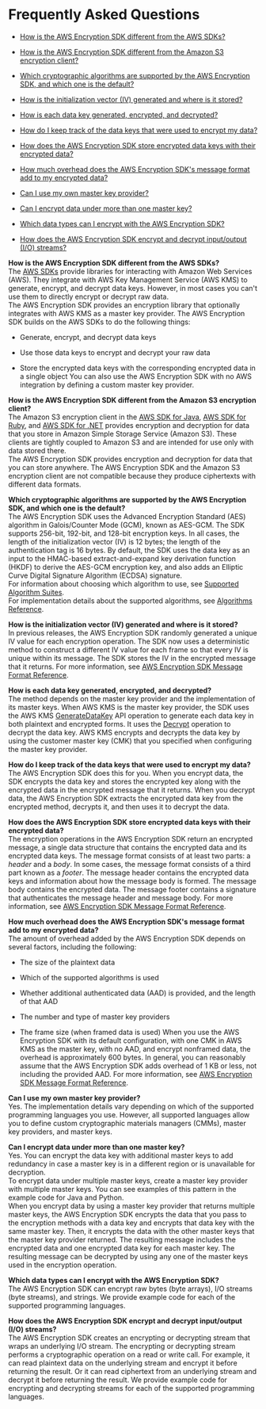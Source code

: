 # Frequently Asked Questions<a name="faq"></a>

+ [How is the AWS Encryption SDK different from the AWS SDKs?](#aws-sdks)

+ [How is the AWS Encryption SDK different from the Amazon S3 encryption client?](#s3-encryption-client)

+ [Which cryptographic algorithms are supported by the AWS Encryption SDK, and which one is the default?](#supported-algorithms-faq)

+ [How is the initialization vector \(IV\) generated and where is it stored?](#iv-generation)

+ [How is each data key generated, encrypted, and decrypted?](#key-generation)

+ [How do I keep track of the data keys that were used to encrypt my data?](#track-keys)

+ [How does the AWS Encryption SDK store encrypted data keys with their encrypted data?](#store-encrypted-keys)

+ [How much overhead does the AWS Encryption SDK's message format add to my encrypted data?](#overhead)

+ [Can I use my own master key provider?](#own-provider)

+ [Can I encrypt data under more than one master key?](#multiple-master-keys)

+ [Which data types can I encrypt with the AWS Encryption SDK?](#data-types)

+ [How does the AWS Encryption SDK encrypt and decrypt input/output \(I/O\) streams?](#streams)

**How is the AWS Encryption SDK different from the AWS SDKs?**  
The [AWS SDKs](https://aws.amazon.com/tools/) provide libraries for interacting with Amazon Web Services \(AWS\)\. They integrate with AWS Key Management Service \(AWS KMS\) to generate, encrypt, and decrypt data keys\. However, in most cases you can't use them to directly encrypt or decrypt raw data\.  
The AWS Encryption SDK provides an encryption library that optionally integrates with AWS KMS as a master key provider\. The AWS Encryption SDK builds on the AWS SDKs to do the following things:  

+ Generate, encrypt, and decrypt data keys

+ Use those data keys to encrypt and decrypt your raw data

+ Store the encrypted data keys with the corresponding encrypted data in a single object
You can also use the AWS Encryption SDK with no AWS integration by defining a custom master key provider\.

**How is the AWS Encryption SDK different from the Amazon S3 encryption client?**  
The Amazon S3 encryption client in the [AWS SDK for Java](http://docs.aws.amazon.com/AWSJavaSDK/latest/javadoc/index.html?com/amazonaws/services/s3/AmazonS3EncryptionClient.html), [AWS SDK for Ruby](http://docs.aws.amazon.com/sdkforruby/api/Aws/S3/Encryption/Client.html), and [AWS SDK for \.NET](http://docs.aws.amazon.com/sdkfornet/v3/apidocs/index.html?page=S3/TS3EncryptionS3EncryptionClient.html) provides encryption and decryption for data that you store in Amazon Simple Storage Service \(Amazon S3\)\. These clients are tightly coupled to Amazon S3 and are intended for use only with data stored there\.  
The AWS Encryption SDK provides encryption and decryption for data that you can store anywhere\. The AWS Encryption SDK and the Amazon S3 encryption client are not compatible because they produce ciphertexts with different data formats\.

**Which cryptographic algorithms are supported by the AWS Encryption SDK, and which one is the default?**  
The AWS Encryption SDK uses the Advanced Encryption Standard \(AES\) algorithm in Galois/Counter Mode \(GCM\), known as AES\-GCM\. The SDK supports 256\-bit, 192\-bit, and 128\-bit encryption keys\. In all cases, the length of the initialization vector \(IV\) is 12 bytes; the length of the authentication tag is 16 bytes\. By default, the SDK uses the data key as an input to the HMAC\-based extract\-and\-expand key derivation function \(HKDF\) to derive the AES\-GCM encryption key, and also adds an Elliptic Curve Digital Signature Algorithm \(ECDSA\) signature\.  
For information about choosing which algorithm to use, see [Supported Algorithm Suites](supported-algorithms.md)\.  
For implementation details about the supported algorithms, see [Algorithms Reference](algorithms-reference.md)\.

**How is the initialization vector \(IV\) generated and where is it stored?**  
In previous releases, the AWS Encryption SDK randomly generated a unique IV value for each encryption operation\. The SDK now uses a deterministic method to construct a different IV value for each frame so that every IV is unique within its message\. The SDK stores the IV in the encrypted message that it returns\. For more information, see [AWS Encryption SDK Message Format Reference](message-format.md)\.

**How is each data key generated, encrypted, and decrypted?**  
The method depends on the master key provider and the implementation of its master keys\. When AWS KMS is the master key provider, the SDK uses the AWS KMS [GenerateDataKey](http://docs.aws.amazon.com/kms/latest/APIReference/API_GenerateDataKey.html) API operation to generate each data key in both plaintext and encrypted forms\. It uses the [Decrypt](http://docs.aws.amazon.com/kms/latest/APIReference/API_Decrypt.html) operation to decrypt the data key\. AWS KMS encrypts and decrypts the data key by using the customer master key \(CMK\) that you specified when configuring the master key provider\.

**How do I keep track of the data keys that were used to encrypt my data?**  
The AWS Encryption SDK does this for you\. When you encrypt data, the SDK encrypts the data key and stores the encrypted key along with the encrypted data in the encrypted message that it returns\. When you decrypt data, the AWS Encryption SDK extracts the encrypted data key from the encrypted method, decrypts it, and then uses it to decrypt the data\.

**How does the AWS Encryption SDK store encrypted data keys with their encrypted data?**  
The encryption operations in the AWS Encryption SDK return an encrypted message, a single data structure that contains the encrypted data and its encrypted data keys\. The message format consists of at least two parts: a *header* and a *body*\. In some cases, the message format consists of a third part known as a *footer*\. The message header contains the encrypted data keys and information about how the message body is formed\. The message body contains the encrypted data\. The message footer contains a signature that authenticates the message header and message body\. For more information, see [AWS Encryption SDK Message Format Reference](message-format.md)\.

**How much overhead does the AWS Encryption SDK's message format add to my encrypted data?**  
The amount of overhead added by the AWS Encryption SDK depends on several factors, including the following:  

+ The size of the plaintext data

+ Which of the supported algorithms is used

+ Whether additional authenticated data \(AAD\) is provided, and the length of that AAD

+ The number and type of master key providers

+ The frame size \(when framed data is used\)
When you use the AWS Encryption SDK with its default configuration, with one CMK in AWS KMS as the master key, with no AAD, and encrypt nonframed data, the overhead is approximately 600 bytes\. In general, you can reasonably assume that the AWS Encryption SDK adds overhead of 1 KB or less, not including the provided AAD\. For more information, see [AWS Encryption SDK Message Format Reference](message-format.md)\.

**Can I use my own master key provider?**  
Yes\. The implementation details vary depending on which of the supported programming languages you use\. However, all supported languages allow you to define custom cryptographic materials managers \(CMMs\), master key providers, and master keys\.

**Can I encrypt data under more than one master key?**  
Yes\. You can encrypt the data key with additional master keys to add redundancy in case a master key is in a different region or is unavailable for decryption\.  
To encrypt data under multiple master keys, create a master key provider with multiple master keys\. You can see examples of this pattern in the example code for Java and Python\.  
When you encrypt data by using a master key provider that returns multiple master keys, the AWS Encryption SDK encrypts the data that you pass to the encryption methods with a data key and encrypts that data key with the same master key\. Then, it encrypts the data with the other master keys that the master key provider returned\. The resulting message includes the encrypted data and one encrypted data key for each master key\. The resulting message can be decrypted by using any one of the master keys used in the encryption operation\.

**Which data types can I encrypt with the AWS Encryption SDK?**  
The AWS Encryption SDK can encrypt raw bytes \(byte arrays\), I/O streams \(byte streams\), and strings\. We provide example code for each of the supported programming languages\.

**How does the AWS Encryption SDK encrypt and decrypt input/output \(I/O\) streams?**  
The AWS Encryption SDK creates an encrypting or decrypting stream that wraps an underlying I/O stream\. The encrypting or decrypting stream performs a cryptographic operation on a read or write call\. For example, it can read plaintext data on the underlying stream and encrypt it before returning the result\. Or it can read ciphertext from an underlying stream and decrypt it before returning the result\. We provide example code for encrypting and decrypting streams for each of the supported programming languages\.